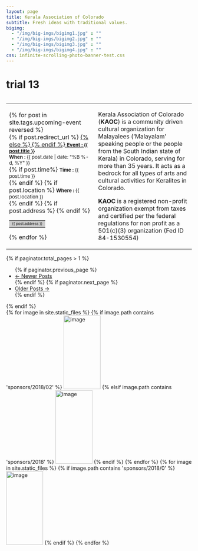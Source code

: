 ```yaml
---
layout: page
title: Kerala Association of Colorado
subtitle: Fresh ideas with traditional values.
bigimg:
  - "/img/big-imgs/bigimg1.jpg" : ""
  - "/img/big-imgs/bigimg2.jpg" : ""
  - "/img/big-imgs/bigimg3.jpg" : ""
  - "/img/big-imgs/bigimg4.jpg" : ""
css: infinite-scrolling-photo-banner-test.css
---
```

<h1> trial 13 </h1>
<table align="left" style="border:0">
	<col width="500">
	<col width="800">
	<tr><td >
<div class="row">
  <div class="col-md-8">
  	<!-- No upcoming events at present, please check back later! -->
  	<div class="posts-list">
  		{% for post in site.tags.upcoming-event reversed %}
			<article class="post-preview">
				{% if post.redirect_url %}
				<a href=" {{ post.redirect_url }}">
				{% else %}	
				<a href="{{ post.url | prepend: site.baseurl }}">
				{% endif %}
					<font size="2px">
						<strong>Event : {{ post.title }}</strong> </font><br/>				
				</a>
				<font size="2px">
					<strong>When : </strong> {{ post.date | date: "%B %-d, %Y" }} <br/>
				</font>	
				{% if post.time%}
					<font size="2px">
					<strong>Time : </strong>{{ post.time }}	<br/> 
					</font>	
				{% endif %}
				{% if post.location %}
					<font size="2px">
					<strong>Where : </strong> {{ post.location }} <br/>
					</font>	
				{% endif %} 
				{% if post.address %}					
					<table align= "left" style="border:0"><tr style="border:0;background:#cccccc"><td style="border:0">
					<font size="1px"> {{ post.address }} </font><br/>
						</td></tr></table>	
				{% endif %} 	
			</article>
				<br/><br/>
  		{% endfor %}
	</div>
  </div>
	
  <!-- <div class="col-md-2 col-md-offset-1">
  	Our online printing service partner!
  	<a href="https://smartpress.com">
  	   <img src="/img/sponsors/smartpress-logo-blue-horizontal-png.png" alt="Smartpress.com logo" height="40" width="240"/>
	</a>
  </div> -->
  
</div>

</td><td> 
<p>	
	
Kerala Association of Colorado (<strong>KAOC</strong>) is a community driven cultural organization for Malayalees (‘Malayalam’ speaking people or the people from the South Indian state of Kerala) in Colorado, serving for more than 35 years. It acts as a bedrock for all types of arts and cultural activities for Keralites in Colorado.
	</p>
	<p>
		
<strong>KAOC</strong> is a registered non-profit organization exempt from taxes and certified per the federal regulations for non profit as a 501(c)(3) organization (Fed ID 84-1530554)
	</p>
</td></tr>
</table>
{% if paginator.total_pages > 1 %}
	<ul class="pager main-pager">
  	{% if paginator.previous_page %}
  	<li class="previous">
    	<a href="{{ paginator.previous_page_path | prepend: site.baseurl | replace: '//', '/' }}">&larr; Newer Posts</a>
  	</li>
  	{% endif %}
  	{% if paginator.next_page %}
  	<li class="next">
    	<a href="{{ paginator.next_page_path | prepend: site.baseurl | replace: '//', '/' }}">Older Posts &rarr;</a>
  	</li>
  	{% endif %}
	</ul>
	{% endif %}
<div id="container">
    <div class="photobanner">
		{% for image in site.static_files %}
			{% if image.path contains 'sponsors/2018/02' %}
				<a href="{{ site.baseurl }}{{ image.path }}"><img class="first" src="{{ site.baseurl }}{{ image.path }}" alt="image" height="200" width="100"/></a>
			{% elsif image.path contains 'sponsors/2018' %}
				<a href="{{ site.baseurl }}{{ image.path }}"><img src="{{ site.baseurl }}{{ image.path }}" alt="image" height="200" width="100"/></a>
			{% endif %}
		{% endfor %}
        <!-- REPEAT First few sponsors-->	
		{% for image in site.static_files %}
			{% if image.path contains 'sponsors/2018/0' %}
				<a href="{{ site.baseurl }}{{ image.path }}"><img src="{{ site.baseurl }}{{ image.path }}" alt="image" height="200" width="100"/></a>
			{% endif %}
		{% endfor %}
    </div>
</div>

